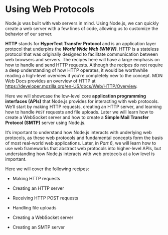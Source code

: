# Using Web Protocols

Node.js was built with web servers in mind. Using Node.js, we can quickly create a web server with
a few lines of code, allowing us to customize the behavior of our server.

**HTTP** stands for **HyperText Transfer Protocol** and is an application layer protocol that underpins
the **_World Wide Web (WWW)_**. HTTP is a stateless protocol that was originally designed to facilitate
communication between web browsers and servers. The recipes here will have a large emphasis
on how to handle and send HTTP requests. Although the recipes do not require a deep understanding
of how HTTP operates, it would be worthwhile reading a high-level overview if you’re completely
new to the concept. MDN Web Docs provides an overview of HTTP at
<https://developer.mozilla.org/en-US/docs/Web/HTTP/Overview>.

Here we will showcase the low-level core **application programming interfaces (APIs)** that
Node.js provides for interacting with web protocols. We’ll start by making HTTP requests, creating
an HTTP server, and learning how to handle `POST` requests and file uploads.
Later we will learn how to create a WebSocket server and how to create a
**Simple Mail Transfer Protocol (SMTP)** server using Node.js.

It’s important to understand how Node.js interacts with underlying web protocols, as these web
protocols and fundamental concepts form the basis of most real-world web applications. Later, in
_Part 6_, we will learn how to use web frameworks that abstract web protocols into higher-level APIs,
but understanding how Node.js interacts with web protocols at a low level is important.

Here we will cover the following recipes:

- Making HTTP requests

- Creating an HTTP server

- Receiving HTTP POST requests

- Handling file uploads

- Creating a WebSocket server

- Creating an SMTP server

